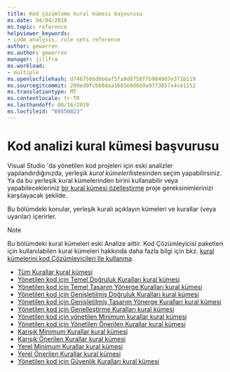 ```yaml
---
title: Kod çözümleme kural kümesi başvurusu
ms.date: 04/04/2018
ms.topic: reference
helpviewer_keywords:
- code analysis, rule sets reference
author: gewarren
ms.author: gewarren
manager: jillfra
ms.workload:
- multiple
ms.openlocfilehash: d746756bdbb6af5fa9d8758ffb984907e371b119
ms.sourcegitcommit: 209ed0fcbb8daa1685e8d6b9a97f3857a4ce1152
ms.translationtype: MT
ms.contentlocale: tr-TR
ms.lasthandoff: 08/16/2019
ms.locfileid: "69550823"
---
```

# <a name="code-analysis-rule-set-reference"></a>Kod analizi kural kümesi başvurusu

Visual Studio 'da yönetilen kod projeleri için eski analizler yapılandırdığınızda, yerleşik *kural kümeleri*listesinden seçim yapabilirsiniz. Ya da bu yerleşik kural kümelerinden birini kullanabilir veya yapabilecekleriniz [bir kural kümesi özelleştirme](../code-quality/how-to-create-a-custom-rule-set.md) proje gereksinimlerinizi karşılayacak şekilde.

Bu bölümdeki konular, yerleşik kuralı açıklayın kümeleri ve kurallar (veya uyarılar) içerirler.

> [!NOTE]
> Bu bölümdeki kural kümeleri eski Analize aittir. Kod Çözümleyicisi paketleri için kullanılabilen kural kümeleri hakkında daha fazla bilgi için bkz. [kural kümelerini kod Çözümleyicileri Ile kullanma](analyzer-rule-sets.md).

- [Tüm Kurallar kural kümesi](all-rules-rule-set.md)
- [Yönetilen kod için Temel Doğruluk Kuralları kural kümesi](basic-correctness-rules-rule-set-for-managed-code.md)
- [Yönetilen kod için Temel Tasarım Yönerge Kuralları kural kümesi](basic-design-guideline-rules-rule-set-for-managed-code.md)
- [Yönetilen kod için Genişletilmiş Doğruluk Kuralları kural kümesi](extended-correctness-rules-rule-set-for-managed-code.md)
- [Yönetilen kod için Genişletilmiş Tasarım Yönerge Kuralları kural kümesi](extended-design-guidelines-rules-rule-set-for-managed-code.md)
- [Yönetilen kod için Genelleştirme Kuralları kural kümesi](globalization-rules-rule-set-for-managed-code.md)
- [Yönetilen kod için yönetilen Minimum kurallar kural kümesi](managed-minimum-rules-rule-set-for-managed-code.md)
- [Yönetilen kod için Yönetilen Önerilen Kurallar kural kümesi](managed-recommended-rules-rule-set-for-managed-code.md)
- [Karışık Minimum Kurallar kural kümesi](mixed-minimum-rules-rule-set.md)
- [Karışık Önerilen Kurallar kural kümesi](mixed-recommended-rules-rule-set.md)
- [Yerel Minimum Kurallar kural kümesi](native-minimum-rules-rule-set.md)
- [Yerel Önerilen Kurallar kural kümesi](native-recommended-rules-rule-set.md)
- [Yönetilen kod için Güvenlik Kuralları kural kümesi](security-rules-rule-set-for-managed-code.md)
